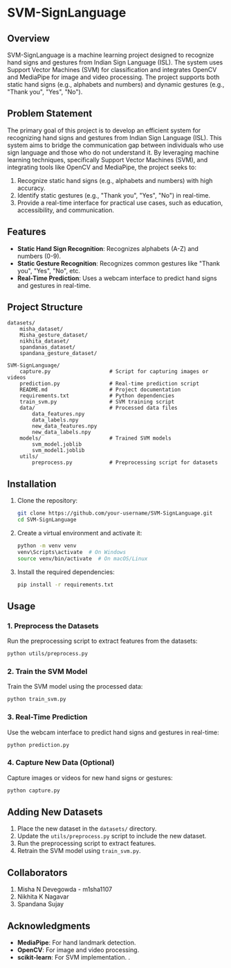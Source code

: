 # SVM-SignLanguage

## Overview
SVM-SignLanguage is a machine learning project designed to recognize hand signs and gestures from Indian Sign Language (ISL). The system uses Support Vector Machines (SVM) for classification and integrates OpenCV and MediaPipe for image and video processing. The project supports both static hand signs (e.g., alphabets and numbers) and dynamic gestures (e.g., "Thank you", "Yes", "No").

## Problem Statement

The primary goal of this project is to develop an efficient system for recognizing hand signs and gestures from Indian Sign Language (ISL). This system aims to bridge the communication gap between individuals who use sign language and those who do not understand it. By leveraging machine learning techniques, specifically Support Vector Machines (SVM), and integrating tools like OpenCV and MediaPipe, the project seeks to:

1. Recognize static hand signs (e.g., alphabets and numbers) with high accuracy.
2. Identify static gestures (e.g., "Thank you", "Yes", "No") in real-time.
3. Provide a real-time interface for practical use cases, such as education, accessibility, and communication.

## Features
- **Static Hand Sign Recognition**: Recognizes alphabets (A-Z) and numbers (0-9).
- **Static Gesture Recognition**: Recognizes common gestures like "Thank you", "Yes", "No", etc.
- **Real-Time Prediction**: Uses a webcam interface to predict hand signs and gestures in real-time.


## Project Structure
```
datasets/
    misha_dataset/               
    Misha_gesture_dataset/       
    nikhita_dataset/             
    spandanas_dataset/           
    spandana_gesture_dataset/    

SVM-SignLanguage/
    capture.py                   # Script for capturing images or videos
    prediction.py                # Real-time prediction script
    README.md                    # Project documentation
    requirements.txt             # Python dependencies
    train_svm.py                 # SVM training script
    data/                        # Processed data files
        data_features.npy
        data_labels.npy
        new_data_features.npy
        new_data_labels.npy
    models/                      # Trained SVM models
        svm_model.joblib
        svm_model1.joblib
    utils/
        preprocess.py            # Preprocessing script for datasets
```

## Installation
1. Clone the repository:
   ```bash
   git clone https://github.com/your-username/SVM-SignLanguage.git
   cd SVM-SignLanguage
   ```

2. Create a virtual environment and activate it:
   ```bash
   python -m venv venv
   venv\Scripts\activate  # On Windows
   source venv/bin/activate  # On macOS/Linux
   ```

3. Install the required dependencies:
   ```bash
   pip install -r requirements.txt
   ```

## Usage

### 1. Preprocess the Datasets
Run the preprocessing script to extract features from the datasets:
```bash
python utils/preprocess.py
```

### 2. Train the SVM Model
Train the SVM model using the processed data:
```bash
python train_svm.py
```

### 3. Real-Time Prediction
Use the webcam interface to predict hand signs and gestures in real-time:
```bash
python prediction.py
```

### 4. Capture New Data (Optional)
Capture images or videos for new hand signs or gestures:
```bash
python capture.py
```

## Adding New Datasets
1. Place the new dataset in the `datasets/` directory.
2. Update the `utils/preprocess.py` script to include the new dataset.
3. Run the preprocessing script to extract features.
4. Retrain the SVM model using `train_svm.py`.

## Collaborators
1. Misha N Devegowda - m1sha1107
2. Nikhita K Nagavar
3. Spandana Sujay

## Acknowledgments
- **MediaPipe**: For hand landmark detection.
- **OpenCV**: For image and video processing.
- **scikit-learn**: For SVM implementation.
.
